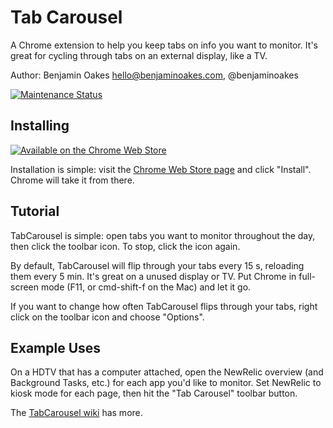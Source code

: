 Tab Carousel
============

A Chrome extension to help you keep tabs on info you want to monitor.  It's great for cycling through tabs on an external display, like a TV.

Author: Benjamin Oakes <hello@benjaminoakes.com>, @benjaminoakes

[![Maintenance Status](http://stillmaintained.com/benjaminoakes/TabCarousel.png)](http://stillmaintained.com/benjaminoakes/TabCarousel)

Installing
----------

[![Available on the Chrome Web Store](http://code.google.com/chrome/webstore/images/branding/ChromeWebStore_BadgeWBorder_v2_206x58.png)](http://chrome.google.com/webstore/detail/ddldimidiliclngjipajmjjiakhbcohn)

Installation is simple:  visit the [Chrome Web Store page](http://chrome.google.com/webstore/detail/ddldimidiliclngjipajmjjiakhbcohn) and click "Install".  Chrome will take it from there.

Tutorial
--------

TabCarousel is simple:  open tabs you want to monitor throughout the day, then click the toolbar icon.  To stop, click the icon again.

By default, TabCarousel will flip through your tabs every 15 s, reloading them every 5 min.  It's great on a unused display or TV.  Put Chrome in full-screen mode (F11, or cmd-shift-f on the Mac) and let it go.

If you want to change how often TabCarousel flips through your tabs, right click on the toolbar icon and choose "Options".

Example Uses
------------

On a HDTV that has a computer attached, open the NewRelic overview (and Background Tasks, etc.) for each app you'd like to monitor.  Set NewRelic to kiosk mode for each page, then hit the "Tab Carousel" toolbar button.

The [TabCarousel wiki](https://github.com/benjaminoakes/TabCarousel/wiki) has more.
